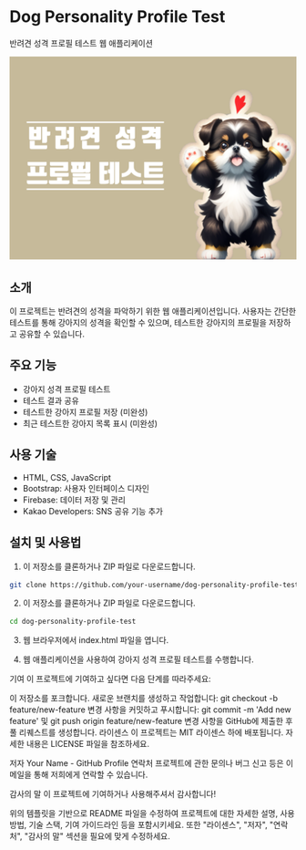 # Dog Personality Profile Test

반려견 성격 프로필 테스트 웹 애플리케이션

![Dog Personality Profile Test](img/share.png)

## 소개

이 프로젝트는 반려견의 성격을 파악하기 위한 웹 애플리케이션입니다. 사용자는 간단한 테스트를 통해 강아지의 성격을 확인할 수 있으며, 테스트한 강아지의 프로필을 저장하고 공유할 수 있습니다.

## 주요 기능

- 강아지 성격 프로필 테스트
- 테스트 결과 공유
- 테스트한 강아지 프로필 저장 (미완성)
- 최근 테스트한 강아지 목록 표시 (미완성)

## 사용 기술

- HTML, CSS, JavaScript
- Bootstrap: 사용자 인터페이스 디자인
- Firebase: 데이터 저장 및 관리
- Kakao Developers: SNS 공유 기능 추가

## 설치 및 사용법

1. 이 저장소를 클론하거나 ZIP 파일로 다운로드합니다.
```bash
git clone https://github.com/your-username/dog-personality-profile-test.git
```

2. 이 저장소를 클론하거나 ZIP 파일로 다운로드합니다.
```bash
cd dog-personality-profile-test
```

3. 웹 브라우저에서 index.html 파일을 엽니다.

4. 웹 애플리케이션을 사용하여 강아지 성격 프로필 테스트를 수행합니다.

기여
이 프로젝트에 기여하고 싶다면 다음 단계를 따라주세요:

이 저장소를 포크합니다.
새로운 브랜치를 생성하고 작업합니다: git checkout -b feature/new-feature
변경 사항을 커밋하고 푸시합니다: git commit -m 'Add new feature' 및 git push origin feature/new-feature
변경 사항을 GitHub에 제출한 후 풀 리퀘스트를 생성합니다.
라이센스
이 프로젝트는 MIT 라이센스 하에 배포됩니다. 자세한 내용은 LICENSE 파일을 참조하세요.

저자
Your Name - GitHub Profile
연락처
프로젝트에 관한 문의나 버그 신고 등은 이메일을 통해 저희에게 연락할 수 있습니다.

감사의 말
이 프로젝트에 기여하거나 사용해주셔서 감사합니다!


위의 템플릿을 기반으로 README 파일을 수정하여 프로젝트에 대한 자세한 설명, 사용 방법, 기술 스택, 기여 가이드라인 등을 포함시키세요. 또한 "라이센스", "저자", "연락처", "감사의 말" 섹션을 필요에 맞게 수정하세요.
